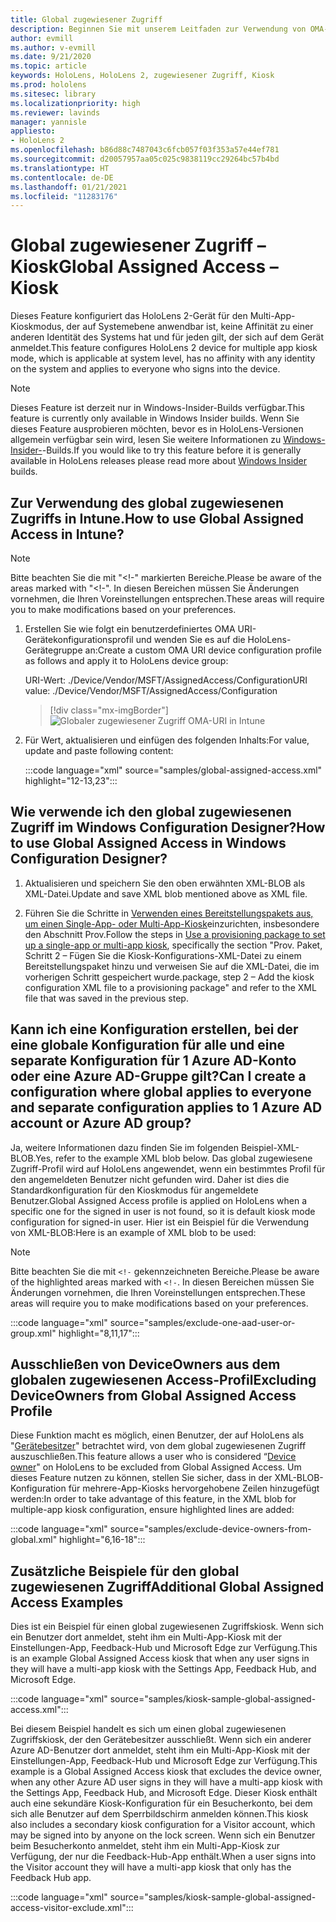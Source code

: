 ```yaml
---
title: Global zugewiesener Zugriff
description: Beginnen Sie mit unserem Leitfaden zur Verwendung von OMA-URI für Kioske mit global zugewiesenem Zugriff mit Intune und Windows-Konfigurations-Designer.
author: evmill
ms.author: v-evmill
ms.date: 9/21/2020
ms.topic: article
keywords: HoloLens, HoloLens 2, zugewiesener Zugriff, Kiosk
ms.prod: hololens
ms.sitesec: library
ms.localizationpriority: high
ms.reviewer: lavinds
manager: yannisle
appliesto:
- HoloLens 2
ms.openlocfilehash: b86d88c7487043c6fcb057f03f353a57e44ef781
ms.sourcegitcommit: d20057957aa05c025c9838119cc29264bc57b4bd
ms.translationtype: HT
ms.contentlocale: de-DE
ms.lasthandoff: 01/21/2021
ms.locfileid: "11283176"
---
```

# <span data-ttu-id="b9f2b-104">Global zugewiesener Zugriff – Kiosk</span><span class="sxs-lookup"><span data-stu-id="b9f2b-104">Global Assigned Access – Kiosk</span></span>

<span data-ttu-id="b9f2b-105">Dieses Feature konfiguriert das HoloLens 2-Gerät für den Multi-App-Kioskmodus, der auf Systemebene anwendbar ist, keine Affinität zu einer anderen Identität des Systems hat und für jeden gilt, der sich auf dem Gerät anmeldet.</span><span class="sxs-lookup"><span data-stu-id="b9f2b-105">This feature configures HoloLens 2 device for multiple app kiosk mode, which is applicable at system level, has no affinity with any identity on the system and applies to everyone who signs into the device.</span></span>

> [!NOTE]
> <span data-ttu-id="b9f2b-106">Dieses Feature ist derzeit nur in Windows-Insider-Builds verfügbar.</span><span class="sxs-lookup"><span data-stu-id="b9f2b-106">This feature is currently only available in Windows Insider builds.</span></span> <span data-ttu-id="b9f2b-107">Wenn Sie dieses Feature ausprobieren möchten, bevor es in HoloLens-Versionen allgemein verfügbar sein wird, lesen Sie weitere Informationen zu [Windows-Insider-](hololens-insider.md)-Builds.</span><span class="sxs-lookup"><span data-stu-id="b9f2b-107">If you would like to try this feature before it is generally available in HoloLens releases please read more about [Windows Insider](hololens-insider.md) builds.</span></span>

## <span data-ttu-id="b9f2b-108">Zur Verwendung des global zugewiesenen Zugriffs in Intune.</span><span class="sxs-lookup"><span data-stu-id="b9f2b-108">How to use Global Assigned Access in Intune?</span></span>

> [!NOTE]
> <span data-ttu-id="b9f2b-109">Bitte beachten Sie die mit "<!-" markierten Bereiche.</span><span class="sxs-lookup"><span data-stu-id="b9f2b-109">Please be aware of the areas marked with "<!-".</span></span> <span data-ttu-id="b9f2b-110">In diesen Bereichen müssen Sie Änderungen vornehmen, die Ihren Voreinstellungen entsprechen.</span><span class="sxs-lookup"><span data-stu-id="b9f2b-110">These areas will require you to make modifications based on your preferences.</span></span>

1. <span data-ttu-id="b9f2b-111">Erstellen Sie wie folgt ein benutzerdefiniertes OMA URI-Gerätekonfigurationsprofil und wenden Sie es auf die HoloLens-Gerätegruppe an:</span><span class="sxs-lookup"><span data-stu-id="b9f2b-111">Create a custom OMA URI device configuration profile as follows and apply it to HoloLens device group:</span></span>

    <span data-ttu-id="b9f2b-112">URI-Wert: ./Device/Vendor/MSFT/AssignedAccess/Configuration</span><span class="sxs-lookup"><span data-stu-id="b9f2b-112">URI value: ./Device/Vendor/MSFT/AssignedAccess/Configuration</span></span>

    > [!div class="mx-imgBorder"]
    > ![Globaler zugewiesener Zugriff OMA-URI in Intune](images/global-assigned-access-omauri.png)

2. <span data-ttu-id="b9f2b-114">Für Wert, aktualisieren und einfügen des folgenden Inhalts:</span><span class="sxs-lookup"><span data-stu-id="b9f2b-114">For value, update and paste following content:</span></span>

    :::code language="xml" source="samples/global-assigned-access.xml" highlight="12-13,23":::

## <span data-ttu-id="b9f2b-115">Wie verwende ich den global zugewiesenen Zugriff im Windows Configuration Designer?</span><span class="sxs-lookup"><span data-stu-id="b9f2b-115">How to use Global Assigned Access in Windows Configuration Designer?</span></span>

1. <span data-ttu-id="b9f2b-116">Aktualisieren und speichern Sie den oben erwähnten XML-BLOB als XML-Datei.</span><span class="sxs-lookup"><span data-stu-id="b9f2b-116">Update and save XML blob mentioned above as XML file.</span></span> 

2. <span data-ttu-id="b9f2b-117">Führen Sie die Schritte in [Verwenden eines Bereitstellungspakets aus, um einen Single-App- oder Multi-App-Kiosk](https://docs.microsoft.com/hololens/hololens-kiosk#use-a-provisioning-package-to-set-up-a-single-app-or-multi-app-kiosk)einzurichten, insbesondere den Abschnitt Prov.</span><span class="sxs-lookup"><span data-stu-id="b9f2b-117">Follow the steps in [Use a provisioning package to set up a single-app or multi-app kiosk](https://docs.microsoft.com/hololens/hololens-kiosk#use-a-provisioning-package-to-set-up-a-single-app-or-multi-app-kiosk), specifically the section "Prov.</span></span> <span data-ttu-id="b9f2b-118">Paket, Schritt 2 – Fügen Sie die Kiosk-Konfigurations-XML-Datei zu einem Bereitstellungspaket hinzu und verweisen Sie auf die XML-Datei, die im vorherigen Schritt gespeichert wurde.</span><span class="sxs-lookup"><span data-stu-id="b9f2b-118">package, step 2 – Add the kiosk configuration XML file to a provisioning package" and refer to the XML file that was saved in the previous step.</span></span>

## <span data-ttu-id="b9f2b-119">Kann ich eine Konfiguration erstellen, bei der eine globale Konfiguration für alle und eine separate Konfiguration für 1 Azure AD-Konto oder eine Azure AD-Gruppe gilt?</span><span class="sxs-lookup"><span data-stu-id="b9f2b-119">Can I create a configuration where global applies to everyone and separate configuration applies to 1 Azure AD account or Azure AD group?</span></span> 

<span data-ttu-id="b9f2b-120">Ja, weitere Informationen dazu finden Sie im folgenden Beispiel-XML-BLOB.</span><span class="sxs-lookup"><span data-stu-id="b9f2b-120">Yes, refer to the example XML blob below.</span></span> <span data-ttu-id="b9f2b-121">Das global zugewiesene Zugriff-Profil wird auf HoloLens angewendet, wenn ein bestimmtes Profil für den angemeldeten Benutzer nicht gefunden wird. Daher ist dies die Standardkonfiguration für den Kioskmodus für angemeldete Benutzer.</span><span class="sxs-lookup"><span data-stu-id="b9f2b-121">Global Assigned Access profile is applied on HoloLens when a specific one for the signed in user is not found, so it is default kiosk mode configuration for signed-in user.</span></span>
<span data-ttu-id="b9f2b-122">Hier ist ein Beispiel für die Verwendung von XML-BLOB:</span><span class="sxs-lookup"><span data-stu-id="b9f2b-122">Here is an example of XML blob to be used:</span></span>

> [!NOTE]
> <span data-ttu-id="b9f2b-123">Bitte beachten Sie die mit `<!-` gekennzeichneten Bereiche.</span><span class="sxs-lookup"><span data-stu-id="b9f2b-123">Please be aware of the highlighted areas marked with `<!-`.</span></span> <span data-ttu-id="b9f2b-124">In diesen Bereichen müssen Sie Änderungen vornehmen, die Ihren Voreinstellungen entsprechen.</span><span class="sxs-lookup"><span data-stu-id="b9f2b-124">These areas will require you to make modifications based on your preferences.</span></span>

 :::code language="xml" source="samples/exclude-one-aad-user-or-group.xml" highlight="8,11,17":::

## <span data-ttu-id="b9f2b-125">Ausschließen von DeviceOwners aus dem globalen zugewiesenen Access-Profil</span><span class="sxs-lookup"><span data-stu-id="b9f2b-125">Excluding DeviceOwners from Global Assigned Access Profile</span></span>

<span data-ttu-id="b9f2b-126">Diese Funktion macht es möglich, einen Benutzer, der auf HoloLens als "[Gerätebesitzer](security-adminless-os.md)" betrachtet wird, von dem global zugewiesenen Zugriff auszuschließen.</span><span class="sxs-lookup"><span data-stu-id="b9f2b-126">This feature allows a user who is considered “[Device owner](security-adminless-os.md)" on HoloLens to be excluded from Global Assigned Access.</span></span> <span data-ttu-id="b9f2b-127">Um dieses Feature nutzen zu können, stellen Sie sicher, dass in der XML-BLOB-Konfiguration für mehrere-App-Kiosks hervorgehobene Zeilen hinzugefügt werden:</span><span class="sxs-lookup"><span data-stu-id="b9f2b-127">In order to take advantage of this feature, in the XML blob for multiple-app kiosk configuration, ensure highlighted lines are added:</span></span>

 :::code language="xml" source="samples/exclude-device-owners-from-global.xml" highlight="6,16-18":::

## <span data-ttu-id="b9f2b-128">Zusätzliche Beispiele für den global zugewiesenen Zugriff</span><span class="sxs-lookup"><span data-stu-id="b9f2b-128">Additional Global Assigned Access Examples</span></span>

<span data-ttu-id="b9f2b-129">Dies ist ein Beispiel für einen global zugewiesenen Zugriffskiosk. Wenn sich ein Benutzer dort anmeldet, steht ihm ein Multi-App-Kiosk mit der Einstellungen-App, Feedback-Hub und Microsoft Edge zur Verfügung.</span><span class="sxs-lookup"><span data-stu-id="b9f2b-129">This is an example Global Assigned Access kiosk that when any user signs in they will have a multi-app kiosk with the Settings App, Feedback Hub, and Microsoft Edge.</span></span>

:::code language="xml" source="samples/kiosk-sample-global-assigned-access.xml":::

<span data-ttu-id="b9f2b-130">Bei diesem Beispiel handelt es sich um einen global zugewiesenen Zugriffskiosk, der den Gerätebesitzer ausschließt. Wenn sich ein anderer Azure AD-Benutzer dort anmeldet, steht ihm ein Multi-App-Kiosk mit der Einstellungen-App, Feedback-Hub und Microsoft Edge zur Verfügung.</span><span class="sxs-lookup"><span data-stu-id="b9f2b-130">This example is a Global Assigned Access kiosk that excludes the device owner, when any other Azure AD user signs in they will have a multi-app kiosk with the Settings App, Feedback Hub, and Microsoft Edge.</span></span> <span data-ttu-id="b9f2b-131">Dieser Kiosk enthält auch eine sekundäre Kiosk-Konfiguration für ein Besucherkonto, bei dem sich alle Benutzer auf dem Sperrbildschirm anmelden können.</span><span class="sxs-lookup"><span data-stu-id="b9f2b-131">This kiosk also includes a secondary kiosk configuration for a Visitor account, which may be signed into by anyone on the lock screen.</span></span> <span data-ttu-id="b9f2b-132">Wenn sich ein Benutzer beim Besucherkonto anmeldet, steht ihm ein Multi-App-Kiosk zur Verfügung, der nur die Feedback-Hub-App enthält.</span><span class="sxs-lookup"><span data-stu-id="b9f2b-132">When a user signs into the Visitor account they will have a multi-app kiosk that only has the Feedback Hub app.</span></span>

:::code language="xml" source="samples/kiosk-sample-global-assigned-access-visitor-exclude.xml":::
